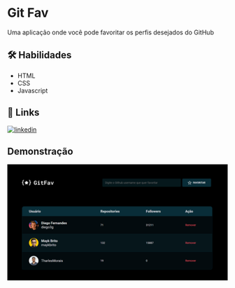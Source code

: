 # Git Fav
Uma aplicação onde você pode favoritar os perfis desejados do GitHub


## 🛠 Habilidades
- HTML
- CSS
- Javascript 


## 🔗 Links
[![linkedin](https://img.shields.io/badge/linkedin-0A66C2?style=for-the-badge&logo=linkedin&logoColor=white)](https://www.linkedin.com/in/tharles-morais-a3272416a/)


## Demonstração
<img src="./assets/Demo-GitFav.png" alt="Tela da aplicação (GitFav)">